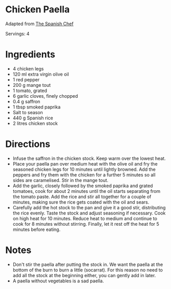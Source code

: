 # Chicken Paella

Adapted from [The Spanish Chef](https://www.thespanishchef.com/recipes/chicken-paella)

Servings: 4
# Ingredients
- 4 chicken legs
- 120 ml extra virgin olive oil
- 1 red pepper
- 200 g mange tout
- 1 tomato, grated
- 6 garlic cloves, finely chopped
- 0.4 g saffron
- 1 tbsp smoked paprika
- Salt to season
- 440 g Spanish rice
- 2 litres chicken stock
# Directions
- Infuse the saffron in the chicken stock. Keep warm over the lowest heat.
- Place your paella pan over medium heat with the olive oil and fry the seasoned chicken legs for 10 minutes until lightly browned. Add the peppers and fry them with the chicken for a further 5 minutes so all sides are caramelised. Stir in the mange tout.
- Add the garlic, closely followed by the smoked paprika and grated tomatoes, cook for about 2 minutes until the oil starts separating from the tomato paste. Add the rice and stir all together for a couple of minutes, making sure the rice gets coated with the oil and sears.
- Carefully add the hot stock to the pan and give it a good stir, distributing the rice evenly. Taste the stock and adjust seasoning if necessary. Cook on high heat for 10 minutes. Reduce heat to medium and continue to cook for 8 minutes without stirring. Finally, let it rest off the heat for 5 minutes before eating.
# Notes
- Don't stir the paella after putting the stock in. We want the paella at the bottom of the burn to burn a little (socarrat). For this reason no need to add all the stock at the beginning either, you can gently add in later.
- A paella without vegetables is a sad paella.
